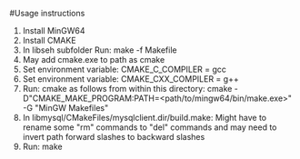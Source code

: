 #Usage instructions
1. Install MinGW64
2. Install CMAKE
3. In libseh subfolder Run: make -f Makefile
4. May add cmake.exe to path as cmake
5. Set environment variable: CMAKE_C_COMPILER = gcc
6. Set environment variable: CMAKE_CXX_COMPILER = g++
7. Run: cmake as follows from within this directory: cmake -D"CMAKE_MAKE_PROGRAM:PATH=<path/to/mingw64/bin/make.exe>" -G "MinGW Makefiles"
8. In libmysql/CMakeFiles/mysqlclient.dir/build.make: Might have to rename some "rm" commands to "del" commands and may need to invert path forward slashes to backward slashes
9. Run: make